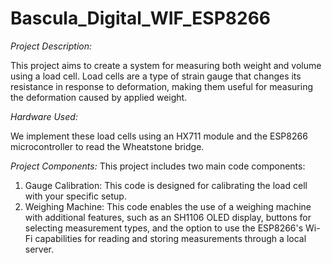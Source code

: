 # Bascula_Digital_WIF_ESP8266
 *Project Description:*

This project aims to create a system for measuring both weight and volume using a load cell. Load cells are a type of strain gauge that changes its resistance in response to deformation, making them useful for measuring the deformation caused by applied weight.

 *Hardware Used:*

We implement these load cells using an HX711 module and the ESP8266 microcontroller to read the Wheatstone bridge.

 *Project Components:*
This project includes two main code components:
1. Gauge Calibration: This code is designed for calibrating the load cell with your specific setup.
2. Weighing Machine: This code enables the use of a weighing machine with additional features, such as an SH1106 OLED display, buttons for selecting measurement types, and the option to use the ESP8266's Wi-Fi capabilities for reading and storing measurements through a local server.
